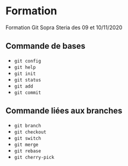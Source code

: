 # Formation

Formation Git Sopra Steria des 09 et 10/11/2020

## Commande de bases

- `git config`
- `git help`
- `git init`
- `git status`
- `git add`
- `git commit`

## Commande liées aux branches

- `git branch`
- `git checkout`
- `git switch`
- `git merge`
- `git rebase`
- `git cherry-pick`
